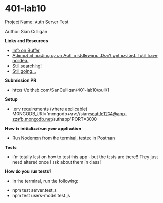# 401-lab10

Project Name: Auth Server Test

Author: Sian Culligan

**Links and Resources**
- [Info on Buffer](https://www.w3schools.com/nodejs/ref_buffer.asp)
- [Attempt at reading up on Auth middleware...Don't get excited, I still have no idea.](https://caffeinecoding.com/leveraging-express-middleware-to-authorize-your-api/)
- [Still searching!](https://openclassrooms.com/en/courses/5614116-go-full-stack-with-node-js-express-and-mongodb/5656301-set-up-authentication-middleware)
- [Still going...](https://codeburst.io/a-generalized-solution-to-authorization-in-node-js-9a38d9916d62)


**Submission PR**
- https://github.com/SianCulligan/401-lab10/pull/1

**Setup**
- .env requirements (where applicable)
MONGODB_URI='mongodb+srv://sian:seattle1234@app-zzafb.mongodb.net/authapp'
PORT=3000

**How to initialize/run your application**
- Run Nodemon from the terminal, tested in Postman

**Tests**
- I'm totally lost on how to test this app - but the tests are there!! They just need altered once I ask about them in class! 

**How do you run tests?**
- In the terminal, run the following: 
* npm test server.test.js
* npm test users-model.test.js
